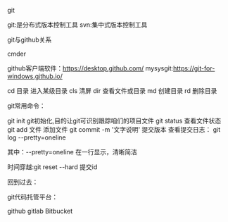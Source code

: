 
git
 
 git:是分布式版本控制工具
 svn:集中式版本控制工具 


git与github关系




cmder

github客户端软件：https://desktop.github.com/
mysysgit:https://git-for-windows.github.io/

cd 目录  进入某级目录
cls 清屏
dir 查看文件或目录
md 创建目录
rd 删除目录

git常用命令：

  git init   git初始化,目的让git可识别跟踪咱们的项目文件
  git status  查看文件状态
  git add 文件  添加文件
  git commit  -m '文字说明' 提交版本
  查看提交日志： git log --pretty=oneline

   其中：--pretty=oneline 在一行显示，清晰简洁

  时间穿越:git reset --hard 提交id

   回到过去：


git代码托管平台：

  github
  gitlab
  Bitbucket


